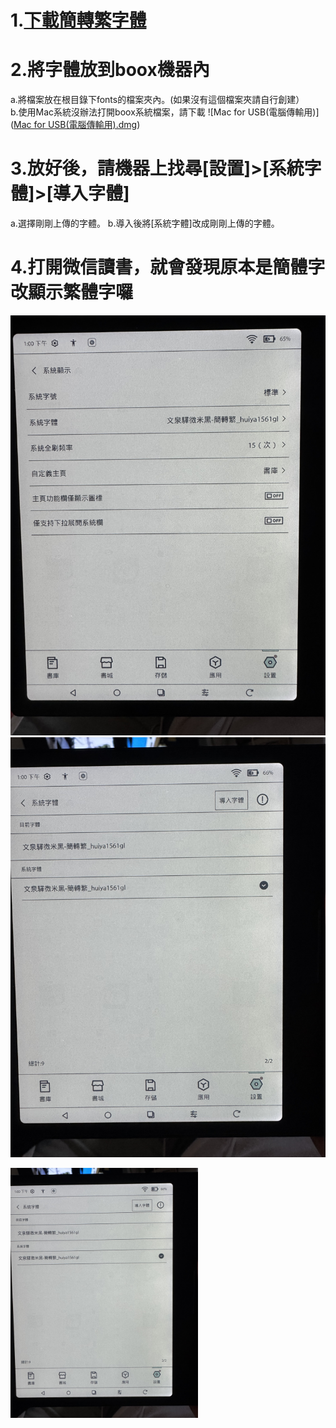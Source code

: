 # 1.[下載簡轉繁字體](https://github.com/scott122tw/boox_go_color/blob/main/%E6%96%87%E6%B3%89%E9%A9%9B%E5%BE%AE%E7%B1%B3%E9%BB%91-%E7%B0%A1%E8%BD%89%E7%B9%81.ttf)
# 2.將字體放到boox機器內
a.將檔案放在根目錄下fonts的檔案夾內。(如果沒有這個檔案夾請自行創建）<br>
b.使用Mac系統沒辦法打開boox系統檔案，請下載 ![Mac for USB(電腦傳輸用)]([Mac for USB(電腦傳輸用).dmg](https://github.com/scott122tw/boox_go_color/blob/main/Mac%20for%20USB(%E9%9B%BB%E8%85%A6%E5%82%B3%E8%BC%B8%E7%94%A8).dmg))
# 3.放好後，請機器上找尋[設置]>[系統字體]>[導入字體]
a.選擇剛剛上傳的字體。
b.導入後將[系統字體]改成剛剛上傳的字體。
# 4.打開微信讀書，就會發現原本是簡體字改顯示繁體字囉


![image](IMG_6351.jpg)
![image](IMG_6352.jpg)

<img src="IMG_6352.jpg" width="300">
